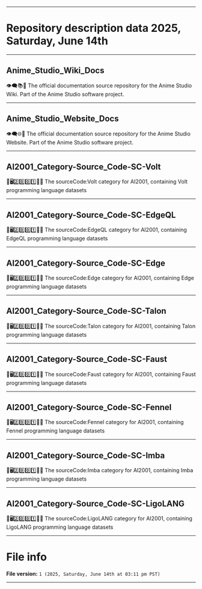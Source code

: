 
***

# Repository description data 2025, Saturday, June 14th

---

## Anime_Studio_Wiki_Docs

👁️‍🗨️️📚️📖️ The official documentation source repository for the Anime Studio Wiki. Part of the Anime Studio software project. 

---

## Anime_Studio_Website_Docs

👁️‍🗨️️🌐️📖️ The official documentation source repository for the Anime Studio Website. Part of the Anime Studio software project. 

---

## AI2001_Category-Source_Code-SC-Volt

🧠️🖥️2️⃣️0️⃣️0️⃣️1️⃣️💾️📜️ The sourceCode:Volt category for AI2001, containing Volt programming language datasets

---

## AI2001_Category-Source_Code-SC-EdgeQL

🧠️🖥️2️⃣️0️⃣️0️⃣️1️⃣️💾️📜️ The sourceCode:EdgeQL category for AI2001, containing EdgeQL programming language datasets

---

## AI2001_Category-Source_Code-SC-Edge

🧠️🖥️2️⃣️0️⃣️0️⃣️1️⃣️💾️📜️ The sourceCode:Edge category for AI2001, containing Edge programming language datasets

---

## AI2001_Category-Source_Code-SC-Talon

🧠️🖥️2️⃣️0️⃣️0️⃣️1️⃣️💾️📜️ The sourceCode:Talon category for AI2001, containing Talon programming language datasets

---

## AI2001_Category-Source_Code-SC-Faust

🧠️🖥️2️⃣️0️⃣️0️⃣️1️⃣️💾️📜️ The sourceCode:Faust category for AI2001, containing Faust programming language datasets

---

## AI2001_Category-Source_Code-SC-Fennel

🧠️🖥️2️⃣️0️⃣️0️⃣️1️⃣️💾️📜️ The sourceCode:Fennel category for AI2001, containing Fennel programming language datasets

---

## AI2001_Category-Source_Code-SC-Imba

🧠️🖥️2️⃣️0️⃣️0️⃣️1️⃣️💾️📜️ The sourceCode:Imba category for AI2001, containing Imba programming language datasets

---

## AI2001_Category-Source_Code-SC-LigoLANG

🧠️🖥️2️⃣️0️⃣️0️⃣️1️⃣️💾️📜️ The sourceCode:LigoLANG category for AI2001, containing LigoLANG programming language datasets

***

# File info

**File version:** `1 (2025, Saturday, June 14th at 03:11 pm PST)`

***


